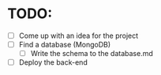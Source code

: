 # TODO:

- [ ] Come up with an idea for the project
- [ ] Find a database (MongoDB)
  - [ ] Write the schema to the database.md
- [ ] Deploy the back-end
